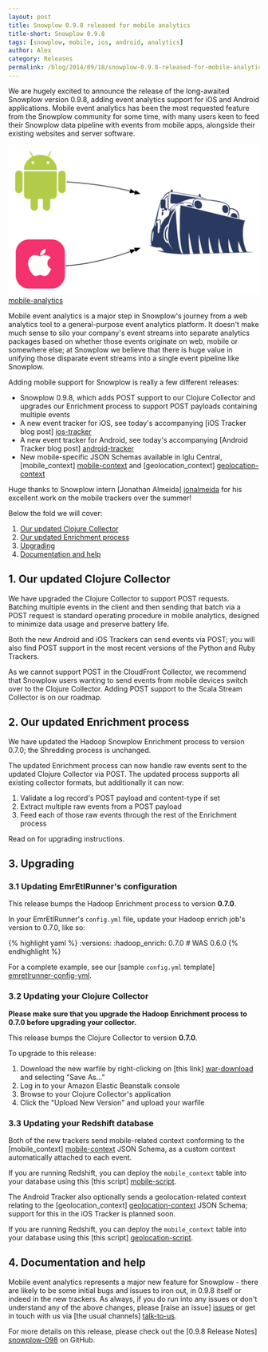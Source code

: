 ```yaml
---
layout: post
title: Snowplow 0.9.8 released for mobile analytics
title-short: Snowplow 0.9.8
tags: [snowplow, mobile, ios, android, analytics]
author: Alex
category: Releases
permalink: /blog/2014/09/18/snowplow-0.9.8-released-for-mobile-analytics/
---
```


We are hugely excited to announce the release of the long-awaited Snowplow version 0.9.8, adding event analytics support for iOS and Android applications. Mobile event analytics has been the most requested feature from the Snowplow community for some time, with many users keen to feed their Snowplow data pipeline with events from mobile apps, alongside their existing websites and server software.

![mobile-analytics] [mobile-analytics]

Mobile event analytics is a major step in Snowplow's journey from a web analytics tool to a general-purpose event analytics platform. It doesn't make much sense to silo your company's event streams into separate analytics packages based on whether those events originate on web, mobile or somewhere else; at Snowplow we believe that there is huge value in unifying those disparate event streams into a single event pipeline like Snowplow.

Adding mobile support for Snowplow is really a few different releases:

* Snowplow 0.9.8, which adds POST support to our Clojure Collector and upgrades our Enrichment process to support POST payloads containing multiple events
* A new event tracker for iOS, see today's accompanying [iOS Tracker blog post] [ios-tracker]
* A new event tracker for Android, see today's accompanying [Android Tracker blog post] [android-tracker]
* New mobile-specific JSON Schemas available in Iglu Central, [mobile_context] [mobile-context] and [geolocation_context] [geolocation-context]

Huge thanks to Snowplow intern [Jonathan Almeida] [jonalmeida] for his excellent work on the mobile trackers over the summer!

Below the fold we will cover:

1. [Our updated Clojure Collector](/blog/2014/09/18/snowplow-0.9.8-released-for-mobile-analytics/#clj)
2. [Our updated Enrichment process](/blog/2014/09/18/snowplow-0.9.8-released-for-mobile-analytics/#enrich)
3. [Upgrading](/blog/2014/09/18/snowplow-0.9.8-released-for-mobile-analytics/#upgrading)
4. [Documentation and help](/blog/2014/09/18/snowplow-0.9.8-released-for-mobile-analytics/#help)

<!--more-->

<h2><a name="shredding">1. Our updated Clojure Collector</a></h2>

We have upgraded the Clojure Collector to support POST requests. Batching multiple events in the client and then sending that batch via a POST request is standard operating procedure in mobile analytics, designed to minimize data usage and preserve battery life.

Both the new Android and iOS Trackers can send events via POST; you will also find POST support in the most recent versions of the Python and Ruby Trackers.

As we cannot support POST in the CloudFront Collector, we recommend that Snowplow users wanting to send events from mobile devices switch over to the Clojure Collector. Adding POST support to the Scala Stream Collector is on our roadmap.

<h2><a name="enrich">2. Our updated Enrichment process</a></h2>

We have updated the Hadoop Snowplow Enrichment process to version 0.7.0; the Shredding process is unchanged.

The updated Enrichment process can now handle raw events sent to the updated Clojure Collector via POST. The updated process supports all existing collector formats, but additionally it can now:

1. Validate a log record's POST payload and content-type if set
2. Extract multiple raw events from a POST payload
3. Feed each of those raw events through the rest of the Enrichment process

Read on for upgrading instructions.

<h2><a name="upgrading">3. Upgrading</a></h2>

<div class="html">
<h3><a name="upgrading-emretlrunner">3.1 Updating EmrEtlRunner's configuration</a></h3>
</div>

This release bumps the Hadoop Enrichment process to version **0.7.0**.

In your EmrEtlRunner's `config.yml` file, update your Hadoop enrich job's version to 0.7.0, like so:

{% highlight yaml %}
  :versions:
    :hadoop_enrich: 0.7.0 # WAS 0.6.0
{% endhighlight %}

For a complete example, see our [sample `config.yml` template] [emretlrunner-config-yml].

<div class="html">
<h3><a name="upgrading-collector">3.2 Updating your Clojure Collector</a></h3>
</div>

**Please make sure that you upgrade the Hadoop Enrichment process to 0.7.0 before upgrading your collector.**

This release bumps the Clojure Collector to version **0.7.0**.

To upgrade to this release:

1. Download the new warfile by right-clicking on [this link] [war-download] and selecting "Save As..."
2. Log in to your Amazon Elastic Beanstalk console
3. Browse to your Clojure Collector's application
4. Click the "Upload New Version" and upload your warfile

<div class="html">
<h3><a name="upgrading-redshift">3.3 Updating your Redshift database</a></h3>
</div>

Both of the new trackers send mobile-related context conforming to the [mobile_context] [mobile-context] JSON Schema, as a custom context automatically attached to each event.

If you are running Redshift, you can deploy the `mobile_context` table into your database using this [this script] [mobile-script].

The Android Tracker also optionally sends a geolocation-related context relating to the [geolocation_context] [geolocation-context] JSON Schema; support for this in the iOS Tracker is planned soon.

If you are running Redshift, you can deploy the `mobile_context` table into your database using this [this script] [geolocation-script].

<h2><a name="help">4. Documentation and help</a></h2>

Mobile event analytics represents a major new feature for Snowplow - there are likely to be some initial bugs and issues to iron out, in 0.9.8 itself or indeed in the new trackers. As always, if you do run into any issues or don't understand any of the above changes, please [raise an issue] [issues] or get in touch with us via [the usual channels] [talk-to-us].

For more details on this release, please check out the [0.9.8 Release Notes] [snowplow-098] on GitHub.

[mobile-analytics]: /assets/img/blog/2014/09/mobile-analytics.png

[ios-tracker]: /blog/2014/09/17/snowplow-ios-tracker-0.1.1-released/
[android-tracker]: /blog/2014/09/17/snowplow-android-tracker-0.1.1-released/
[jonalmeida]: /authors/jonathan.html

[mobile-context]: http://www.iglucentral.com/schemas/com.snowplowanalytics.snowplow/mobile_context/jsonschema/1-0-0
[geolocation-context]: http://www.iglucentral.com/schemas/com.snowplowanalytics.snowplow/geolocation_context/jsonschema/1-0-0

[emretlrunner-config-yml]: https://github.com/snowplow/snowplow/blob/master/3-enrich/emr-etl-runner/config/config.yml.sample

[war-download]: http://s3-eu-west-1.amazonaws.com/snowplow-hosted-assets/2-collectors/clojure-collector/clojure-collector-0.7.0-standalone.war

[mobile-script]: https://github.com/snowplow/snowplow/blob/master/4-storage/redshift-storage/sql/com.snowplowanalytics.snowplow/mobile_context_1.sql
[geolocation-script]: https://github.com/snowplow/snowplow/blob/master/4-storage/redshift-storage/sql/com.snowplowanalytics.snowplow/geolocation_context_1.sql

[issues]: https://github.com/snowplow/snowplow/issues
[talk-to-us]: https://github.com/snowplow/snowplow/wiki/Talk-to-us
[snowplow-098]: https://github.com/snowplow/snowplow/releases/0.9.8
